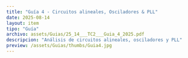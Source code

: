 ```yaml
---
title: "Guía 4 - Circuitos alineales, Osciladores & PLL"
date: 2025-08-14
layout: item
tipo: "Guía"
archivo: assets/Guias/25_14___TC2___Guia_4_2025.pdf
descripcion: "Análisis de circuitos alineales, osciladores y PLL" 
preview: /assets/Guias/thumbs/Guia4.jpg
---
```

